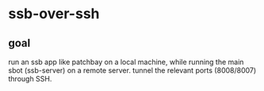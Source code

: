 # ssb-over-ssh

## goal
run an ssb app like patchbay on a local machine, while running the main sbot (ssb-server) on a remote server. tunnel the relevant ports (8008/8007) through SSH.
